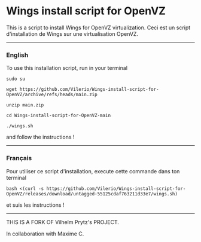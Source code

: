 # Wings install script for OpenVZ
This is a script to install Wings for OpenVZ virtualization.
Ceci est un script d'installation de Wings sur une virtualisation OpenVZ.

---
### English

To use this installation script, run in your terminal


``sudo su``

``wget https://github.com/Vilerio/Wings-install-script-for-OpenVZ/archive/refs/heads/main.zip``

``unzip main.zip``

``cd Wings-install-script-for-OpenVZ-main``

``./wings.sh``

  and follow the instructions !

---

### Français
Pour utiliser ce script d'installation, execute cette commande dans ton terminal

``bash <(curl -s https://github.com/Vilerio/Wings-install-script-for-OpenVZ/releases/download/untagged-55125cdaf763211d33e7/wings.sh)
``

et suis les instructions !

***

THIS IS A FORK OF Vilhelm Prytz's PROJECT.



In collaboration with Maxime C. 
